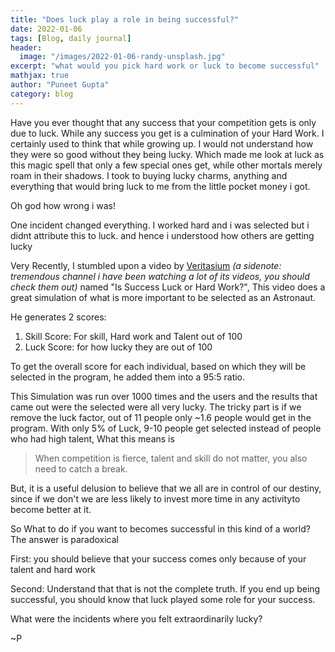 ```yaml
---
title: "Does luck play a role in being successful?"
date: 2022-01-06
tags: [Blog, daily journal]
header:
  image: "/images/2022-01-06-randy-unsplash.jpg"
excerpt: "what would you pick hard work or luck to become successful"
mathjax: true
author: "Puneet Gupta"
category: blog
---
```


Have you ever thought that any success that your competition gets is only due to luck. While any success you get is a culmination of your Hard Work. I certainly used to think that while growing up. I would not understand how they were so good without they being lucky. Which made me look at luck as this magic spell that only a few special ones get, while other mortals merely roam in their shadows. I took to buying lucky charms, anything and everything that would bring luck to me from the little pocket money i got.

Oh god how wrong i was!

One incident changed everything. I worked hard and i was selected but i didnt attribute this to luck. and hence i understood how others are getting lucky

Very Recently, I stumbled upon a video by [Veritasium](https://www.youtube.com/channel/UCHnyfMqiRRG1u-2MsSQLbXA) *(a sidenote: tremendous channel i have been watching a lot of its videos, you should check them out)*  named "Is Success Luck or Hard Work?", This video does a great simulation of what is more important to be selected as an Astronaut.

He generates 2 scores:
1. Skill Score: For skill, Hard work and Talent out of 100
2. Luck Score: for how lucky they are out of 100

To get the overall score for each individual, based on which they will be selected in the program, he added them into a 95:5 ratio.

This Simulation was run over 1000 times and the users and the results that came out were the selected were all very lucky. The tricky part is if we remove the luck factor, out of 11 people only ~1.6 people would get in the program. With only 5% of Luck, 9-10 people get selected instead of people who had high talent, What this means is

>When competition is fierce, talent and skill do not matter, you also need to catch a break.

But, it is a useful delusion to believe that we all are in control of our destiny, since if we don't we are less likely to invest more time in any activityto become better at it.

So What to do if you want to becomes successful in this kind of a world?
The answer is paradoxical

First: you should believe that your success comes only because of your talent and hard work

Second: Understand that that is not the complete truth. If you end up being successful, you should know that luck played some role for your success.


What were the incidents where you felt extraordinarily lucky?

~P
